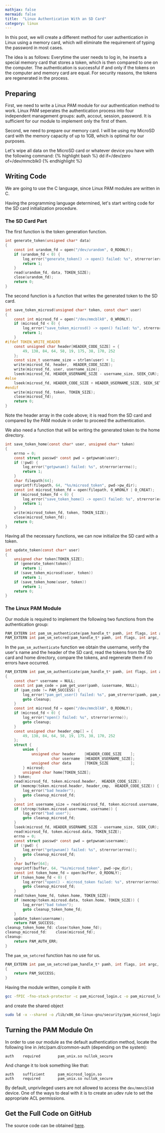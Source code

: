 ```yaml
---
mathjax: false
mermaid: false
title:  "Linux Authentication With an SD Card"
category: linux
---
```


In this post, we will create a different method for user authentication in Linux using a memory card, which will eliminate the requirement of typing the password in most cases.

The idea is as follows: Everytime the user needs to log in, he inserts a special memory card that stores a token, which is then compared to one on the computer. The authentication is successful if and only if the tokens on the computer and memory card are equal. For security reasons, the tokens are regenerated in the process.

## Preparing

First, we need to write a Linux PAM module for our authentication method to work. Linux PAM seperates the authentication process into four independent management groups: auth, accout, session, password. It is sufficient for our module to implement only the first of them.

Second, we need to prepare our memory card. I will be using my MicroSD card with the memory capacity of up to 1GB, which is optimal for our purposes.

Let's wipe all data on the MicroSD card or whatever device you have with the following command:
{% highlight bash %}
dd if=/dev/zero of=/dev/mmcblk0
{% endhighlight %}

## Writing Code

We are going to use the C language, since Linux PAM modules are written in C.

Having the programming language determined, let's start writing code for the SD card initialization procedure.

### The SD Card Part

The first function is the token generation function.
```c
int generate_token(unsigned char* data)
{
    const int urandom_fd = open("/dev/urandom", O_RDONLY);
    if (urandom_fd < 0) {
        log_error("generate_token() -> open() failed: %s", strerror(errno));
        return 1;
    }
    read(urandom_fd, data, TOKEN_SIZE);
    close(urandom_fd);
    return 0;
}
```

The second function is a function that writes the generated token to the SD card.
```c
int save_token_microsd(unsigned char* token, const char* user)
{
    const int microsd_fd = open("/dev/mmcblk0", O_WRONLY);
    if (microsd_fd < 0) {
        log_error("save_token_microsd() -> open() failed: %s", strerror(errno));
        return 1;
    }
#ifdef TOKEN_WRITE_HEADER
    const unsigned char header[HEADER_CODE_SIZE] = {
        49, 138, 84, 64, 58, 19, 175, 38, 170, 252
    };
    const size_t username_size = strlen(user) + 1;
    write(microsd_fd, header,  HEADER_CODE_SIZE);
    write(microsd_fd, user, username_size);
    lseek(microsd_fd, HEADER_USERNAME_SIZE - username_size, SEEK_CUR);
#else
    lseek(microsd_fd, HEADER_CODE_SIZE + HEADER_USERNAME_SIZE, SEEK_SET);
#endif
    write(microsd_fd, token, TOKEN_SIZE);
    close(microsd_fd);
    return 0;
}
```

Note the header array in the code above; it is read from the SD card and compared by the PAM module in order to proceed the authentication.

We also need a function that will be writing the generated token to the home directory.
```c
int save_token_home(const char* user, unsigned char* token)
{
    errno = 0;
    const struct passwd* const pwd = getpwnam(user);
    if (!pwd) {
        log_error("getpwnam() failed: %s", strerror(errno));
        return 1;
    }
    char filepath[64];
    snprintf(filepath, 64, "%s/microsd_token", pwd->pw_dir);
    const int microsd_token_fd = open(filepath, O_WRONLY | O_CREAT);
    if (microsd_token_fd < 0) {
        log_error("save_token_home() -> open() failed: %s", strerror(errno));
        return 1;
    }
    write(microsd_token_fd, token, TOKEN_SIZE);
    close(microsd_token_fd);
    return 0;
}
```

Having all the necessary functions, we can now initialize the SD card with a token.
```c
int update_token(const char* user)
{
    unsigned char token[TOKEN_SIZE];
    if (generate_token(token))
        return 1;
    if (save_token_microsd(user, token))
        return 1;
    if (save_token_home(user, token))
        return 1;
    return 0;
}
```

### The Linux PAM Module

Our module is required to implement the following two functions from the authentication group:
```c
PAM_EXTERN int pam_sm_authenticate(pam_handle_t* pamh, int flags, int argc, const char** argv);
PAM_EXTERN int pam_sm_setcred(pam_handle_t* pamh, int flags, int argc, const char** argv);
```

In the `pam_sm_authenticate` function we obtain the username, verify the user's name and the header of the SD card, read the tokens from the SD card and home directory, compare the tokens, and regenerate them if no errors have occurred.
```c
PAM_EXTERN int pam_sm_authenticate(pam_handle_t* pamh, int flags, int argc, const char** argv)
{
    const char* username = NULL;
    const int pam_code = pam_get_user(pamh, &username, NULL);
    if (pam_code != PAM_SUCCESS) {
        log_error("pam_get_user() failed: %s", pam_strerror(pamh, pam_code));
        goto cleanup;
    }
    const int microsd_fd = open("/dev/mmcblk0", O_RDONLY);
    if (microsd_fd < 0) {
        log_error("open() failed: %s", strerror(errno));
        goto cleanup;
    }
    const unsigned char header_cmp[] = {
        49, 138, 84, 64, 58, 19, 175, 38, 170, 252
    };
    struct {
        union {
            unsigned char header    [HEADER_CODE_SIZE    ];
                     char username  [HEADER_USERNAME_SIZE];
            unsigned char data      [TOKEN_SIZE          ];
        } microsd;
        unsigned char home[TOKEN_SIZE];
    } token;
    read(microsd_fd, token.microsd.header,  HEADER_CODE_SIZE);
    if (memcmp(token.microsd.header, header_cmp,  HEADER_CODE_SIZE)) {
        log_error("bad header");
        goto cleanup_microsd_fd;
    }
    const int username_size = read(microsd_fd, token.microsd.username, HEADER_USERNAME_SIZE);
    if (strcmp(token.microsd.username, username)) {
        log_error("bad user");
        goto cleanup_microsd_fd;
    }
    lseek(microsd_fd, HEADER_USERNAME_SIZE - username_size, SEEK_CUR);
    read(microsd_fd, token.microsd.data, TOKEN_SIZE);
    errno = 0;
    const struct passwd* const pwd = getpwnam(username);
    if (!pwd) {
        log_error("getpwnam() failed: %s", strerror(errno));
        goto cleanup_microsd_fd;
    }
    char buffer[64];
    snprintf(buffer, 64, "%s/microsd_token", pwd->pw_dir);
    const int token_home_fd = open(buffer, O_RDONLY);
    if (token_home_fd < 0) {
        log_error("open() - microsd_token failed: %s", strerror(errno));
        goto cleanup_microsd_fd;
    }
    read(token_home_fd, token.home, TOKEN_SIZE);
    if (memcmp(token.microsd.data, token.home, TOKEN_SIZE)) {
        log_error("bad token");
        goto cleanup_token_home_fd;
    }
    update_token(username);
    return PAM_SUCCESS;
cleanup_token_home_fd: close(token_home_fd);
cleanup_microsd_fd:    close(microsd_fd);
cleanup:
    return PAM_AUTH_ERR;
}
```

The `pam_sm_setcred` function has no use for us.
```c
PAM_EXTERN int pam_sm_setcred(pam_handle_t* pamh, int flags, int argc, const char** argv)
{
    return PAM_SUCCESS;
}
```

Having the module written, compile it with
```bash
gcc -fPIC -fno-stack-protector -c pam_microsd_login.c -o pam_microsd_login.o
```

and create the shared object
```bash
sudo ld -x --shared -o /lib/x86_64-linux-gnu/security/pam_microsd_login.so pam_microsd_login.o
```

## Turning the PAM Module On

In order to use our module as the default authentication method, locate the following line in /etc/pam.d/common-auth (depending on the system):
```
auth    required        pam_unix.so nullok_secure
```

And change it to look something like that:
```
auth    sufficient      pam_microsd_login.so
auth    required        pam_unix.so nullok_secure
```

By default, unprivileged users are not allowed to access the `dev/mmncblk0` device. One of the ways to deal with it is to create an udev rule to set the appropriate ACL permissions.

## Get the Full Code on GitHub

The source code can be obtained [here](https://github.com/donqustix/pam_microsd_login).
